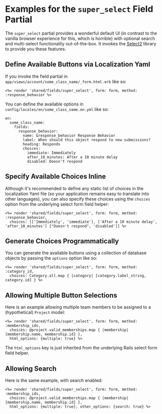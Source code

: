 # Examples for the `super_select` Field Partial

The `super_select` partial provides a wonderful default UI (in contrast to the vanilla browser experience for this, which is horrible) with optional search and multi-select functionality out-of-the-box. It invokes the [Select2](https://select2.org) library to provide you these features.

## Define Available Buttons via Localization Yaml

If you invoke the field partial in `app/views/account/some_class_name/_form.html.erb` like so:

<pre><code><%= render 'shared/fields/super_select', form: form, method: :response_behavior %></code></pre>

You can define the available options in `config/locales/en/some_class_name.en.yml` like so:

<pre><code>en:
  some_class_name:
    fields:
      response_behavior:
        name: &response_behavior Response Behavior
        label: When should this object respond to new submissions?
        heading: Responds
        choices:
          immediate: Immediately
          after_10_minutes: After a 10 minute delay
          disabled: Doesn't respond
</code></pre>

## Specify Available Choices Inline

Although it's recommended to define any static list of choices in the localization Yaml file (so your application remains easy to translate into other languages), you can also specify these choices using the `choices` option from the underlying select form field helper:

<pre><code><%= render 'shared/fields/super_select', form: form, method: :response_behavior,
  choices: [['Immediately', 'immediate'], ['After a 10 minute delay', 'after_10_minutes'] ["Doesn't respond", 'disabled']] %></code></pre>

## Generate Choices Programmatically

You can generate the available buttons using a collection of database objects by passing the `options` option like so:

<pre><code><%= render 'shared/fields/super_select', form: form, method: :category_id,
  choices: Category.all.map { |category| [category.label_string, category.id] } %></code></pre>

## Allowing Multiple Button Selections

Here is an example allowing multiple team members to be assigned to a (hypothetical) `Project` model:

<pre><code><%= render 'shared/fields/super_select', form: form, method: :membership_ids,
  choices: @project.valid_memberships.map { |membership| [membership.name, membership.id] },
  html_options: {multiple: true} %>
</code></pre>

The `html_options` key is just inherited from the underlying Rails select form field helper.

## Allowing Search

Here is the same example, with search enabled:

<pre><code><%= render 'shared/fields/super_select', form: form, method: :membership_ids,
  choices: @project.valid_memberships.map { |membership| [membership.name, membership.id] },
  html_options: {multiple: true}, other_options: {search: true} %>
</code></pre>
